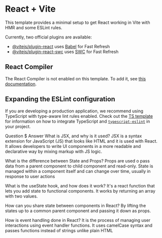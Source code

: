 # React + Vite

This template provides a minimal setup to get React working in Vite with HMR and some ESLint rules.

Currently, two official plugins are available:

- [@vitejs/plugin-react](https://github.com/vitejs/vite-plugin-react/blob/main/packages/plugin-react) uses [Babel](https://babeljs.io/) for Fast Refresh
- [@vitejs/plugin-react-swc](https://github.com/vitejs/vite-plugin-react/blob/main/packages/plugin-react-swc) uses [SWC](https://swc.rs/) for Fast Refresh

## React Compiler

The React Compiler is not enabled on this template. To add it, see [this documentation](https://react.dev/learn/react-compiler/installation).

## Expanding the ESLint configuration

If you are developing a production application, we recommend using TypeScript with type-aware lint rules enabled. Check out the [TS template](https://github.com/vitejs/vite/tree/main/packages/create-vite/template-react-ts) for information on how to integrate TypeScript and [`typescript-eslint`](https://typescript-eslint.io) in your project.


Question $ Answer
What is JSX, and why is it used?
JSX is a syntax extension for JavaScript (JS) that looks like HTML and it is used with React. It allows developers to write UI components in a more readable and declarative way by mixing markup with JS logic.

What is the difference between State and Props?
Props are used o pass data from a parent component to child component and read-only. 
State is managed within a component itself and can change over time, usually in response to user actions

What is the useState hook, and how does it work?
It's a react function that lets you add state to functional components. It works by returning an array with two values.

How can you share state between components in React?
By lifting the states up to a common parent component and passing it down as props. 

How is event handling done in React?
It is the process of managing user interactions using event handler functions. It uses camelCase syntax and passes functions instead of strings unlike plain HTML
